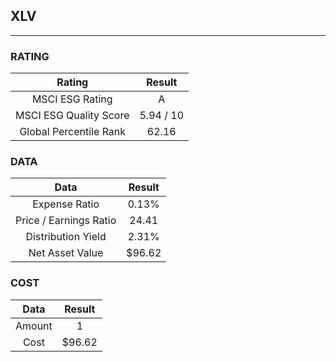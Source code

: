 ## XLV
----
### RATING

|Rating|Result|
|:----:|:---:|
|MSCI ESG Rating|A|
|MSCI ESG Quality Score|5.94 / 10|
|Global Percentile Rank|62.16|

### DATA

|Data|Result|
|:----:|:---:|
|Expense Ratio|0.13%|
|Price / Earnings Ratio|24.41|
|Distribution Yield|2.31%|
|Net Asset Value|$96.62|

### COST

|Data|Result|
|:----:|:---:|
|Amount|1|
|Cost|$96.62|
